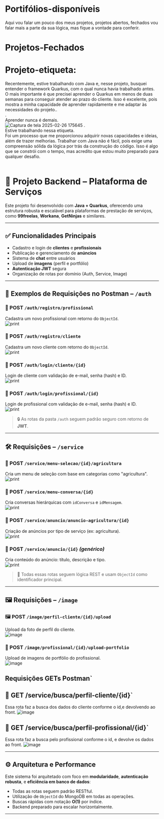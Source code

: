 # Portifólios-disponíveis
Aqui vou falar um pouco dos meus projetos, projetos abertos, fechados vou falar mais a parte da sua lógica, mas fique a vontade para conferir.

# Projetos-Fechados
# Projeto-etiqueta:<br>
Recentemente, estive trabalhando com Java e, nesse projeto, busquei entender o framework Quarkus, com o qual nunca havia trabalhado antes. O mais importante é que precisei aprender o Quarkus em menos de duas semanas para conseguir atender ao prazo do cliente.
Isso é excelente, pois mostra a minha capacidade de aprender rapidamente e me adaptar às necessidades do projeto..<br>
  .<br>Aprender nunca é demais.<br>
![Captura de tela 2025-02-26 175645](https://github.com/user-attachments/assets/23c78774-5bea-4a75-9aad-49b9f4aae79c)
  .<br>Estive trabalhando nessa etiqueta.<br>
Foi um processo que me proporcionou adquirir novas capacidades e ideias, além de trazer melhorias. 
Trabalhar com Java não é fácil, pois exige uma compreensão sólida da lógica por trás da construção do código. 
Isso é algo que se constrói com o tempo, mas acredito que estou muito preparado para qualquer desafio. 
<br><br>
# 🚀 Projeto Backend – Plataforma de Serviços

Este projeto foi desenvolvido com **Java + Quarkus**, oferecendo uma estrutura robusta e escalável para plataformas de prestação de serviços, como **99freelas**, **Workana**, **GetNinjas** e similares.

---

## ✅ Funcionalidades Principais

- Cadastro e login de **clientes** e **profissionais**
- Publicação e gerenciamento de **anúncios**
- Sistema de **chat** entre usuários
- Upload de **imagens** (perfil e portfólio)
- **Autenticação JWT** segura
- Organização de rotas por domínio (Auth, Service, Image)

---

## 📮 Exemplos de Requisições no Postman – `/auth`

### 👤 POST `/auth/registro/profissional`  
Cadastra um novo profissional com retorno do `ObjectId`.  
![print](https://github.com/user-attachments/assets/07d7c64d-62fa-486a-9d6f-aa76b18313d5)

### 👤 POST `/auth/registro/cliente`  
Cadastra um novo cliente com retorno do `ObjectId`.  
![print](https://github.com/user-attachments/assets/8ead3fd3-18d6-4be3-b698-287ad4cf6cf4)

### 🔐 POST `/auth/login/cliente/{id}`  
Login de cliente com validação de e-mail, senha (hash) e ID.  
![print](https://github.com/user-attachments/assets/42b68fcc-7570-4a23-989e-3f9ad6521ed2)

### 🔐 POST `/auth/login/profissional/{id}`  
Login de profissional com validação de e-mail, senha (hash) e ID.  
![print](https://github.com/user-attachments/assets/0181be01-0782-4156-b072-ea2242942940)

> 🔒 As rotas da pasta `/auth` seguem padrão seguro com retorno de **JWT**.

---

## 🛠️ Requisições – `/service`

### 🌱 POST `/service/menu-selecao/{id}/agricultura`  
Cria um menu de seleção com base em categorias como "agricultura".  
![print](https://github.com/user-attachments/assets/c05cde1c-1d5e-4bef-b96f-9ac45747f651)

### 💬 POST `/service/menu-conversa/{id}`  
Cria conversas hierárquicas com `idConversa` e `idMensagem`.  
![print](https://github.com/user-attachments/assets/0ea71fdf-155d-4e16-87f4-ee1a197a20d3)

### 📢 POST `/service/anuncio/anuncio-agricultura/{id}`  
Criação de anúncios por tipo de serviço (ex: agricultura).  
![print](https://github.com/user-attachments/assets/25e583f3-5f94-4e11-93fe-4c7c0005d169)

### 📝 POST `/service/anuncio/{id}` *(genérico)*  
Cria conteúdo do anúncio: título, descrição e tipo.  
![print](https://github.com/user-attachments/assets/225ee9ce-78ca-4c96-8135-d700c5b88387)

> 🧩 Todas essas rotas seguem lógica REST e usam `ObjectId` como identificador principal.

---

## 🖼️ Requisições – `/image`

### 🖼️ POST `/image/perfil-cliente/{id}/upload`  
Upload da foto de perfil do cliente.  
![image](https://github.com/user-attachments/assets/599e728c-aa35-4b97-b3ef-fda25a890e6b)

### 📁 POST `/image/profissional/{id}/upload-portfolio`  
Upload de imagens de portfólio do profissional.  
![image](https://github.com/user-attachments/assets/70798c6e-a851-4262-83d3-535b515f2cb1)

## Requisições GETs Postman`

## 👤 GET /service/busca/perfil-cliente/{id}`
Essa rota faz a busca dos dados do cliente conforme o id,e devolvendo ao front.
![image](https://github.com/user-attachments/assets/636963b1-6cd2-4d2f-85dd-bf5f0c1debec)

## 👤 GET /service/busca/perfil-profissional/{id}`
Essa rota faz a busca pelo profissional conforme o id, e devolve os dados ao front.
![image](https://github.com/user-attachments/assets/d0ddaf20-6a96-4c00-ad04-096489218963)

---

## ⚙️ Arquitetura e Performance

Este sistema foi arquitetado com foco em **modularidade**, **autenticação robusta**, e **eficiência em banco de dados**:

- Todas as rotas seguem padrão RESTful.
- Utilização de `ObjectId` do MongoDB em todas as operações.
- Buscas rápidas com notação **O(1)** por índice.
- Backend preparado para escalar horizontalmente.

---
